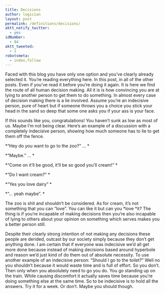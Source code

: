 ```yaml
---
title: Decisions
author: logician
layout: post
permalink: /definitions/decisions/
aktt_notify_twitter:
  - yes
idNumber:
  - 84
aktt_tweeted:
  - 1
robotsmeta:
  - index,follow
---
```

Faced with this blog you have only one option and you&#8217;ve clearly already selected it. <!--more-->You&#8217;re reading everything here. In this post, in all of the other posts. Even if you&#8217;ve read it before you&#8217;re doing it again. It is here we find the route of all human decision making. All it is is how convincing you are at lying to another person to get them to do something. In almost every case of decision making there is a lie involved. Assume you&#8217;re an indecisive person, pure of heart but if someone throws you a choice you stick your head in the sand so deep that some one asks you if your ass is your face.

If this sounds like you, congratulations! You haven&#8217;t sunk as low as most of us. Maybe I&#8217;m not being clear. Here&#8217;s an example of a discussion with a completely indecisive person, showing how much someone has to lie to get them off the fence.

*&#8220;Hey do you want to go to the zoo?&#8221; &#8230; *

*&#8220;Maybe.&#8221; &#8230; *

*&#8220;Come on it&#8217;ll be good, it&#8217;ll be so good you&#8217;ll cream!&#8221; *

*&#8220;Do I want cream?&#8221; *

*&#8220;Yes you love dairy&#8221; *

*&#8220;&#8230; yeah maybe&#8221;. *

The zoo is shit and shouldn&#8217;t be considered. As for cream, it&#8217;s not something that you can &#8220;love&#8221;. You can like it but can you *love *it? The thing is if you&#8217;re incapable of making decisions then you&#8217;re also incapable of lying to others about your opinion on something which serves makes you a better person still.

Despite their clearly strong intention of not making any decisions these people are derided, outcast by our society simply because they don&#8217;t get anything done. I am certain that if everyone was indecisive we&#8217;d all get more done because instead of making decisions based around hyperbole and reason we&#8217;d just kind of do them out of absolute necessity. To use another example of an indecisive person: &#8220;Should I go to the toilet?&#8221; Well no you shouldn&#8217;t because it would waste time and is full of effort. So you don&#8217;t. Then only when you absolutely need to go you do. You go standing up on the train. While causing discomfort it actually saves time because you&#8217;re doing something else at the same time. So to be indecisive is to hold all the answers. Try it for a week. Or don&#8217;t. Maybe you should though.